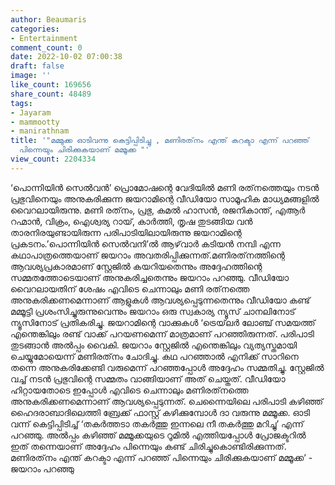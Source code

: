 ```yaml
---
author: Beaumaris
categories:
- Entertainment
comment_count: 0
date: 2022-10-02 07:00:38
draft: false
image: ''
like_count: 169656
share_count: 48489
tags:
- Jayaram
- mammootty
- manirathnam
title: '"മമ്മുക്ക ഓടിവന്നു കെട്ടിപ്പിടിച്ചു , മണിരത്‌നം എന്ത് കറക്ടാ എന്ന് പറഞ്ഞ്
  പിന്നെയും ചിരിക്കുകയാണ് മമ്മൂക്ക "'
view_count: 2204334
---
```


‘പൊന്നിയിന്‍ സെല്‍വന്‍’ പ്രൊമോഷന്റെ വേദിയില്‍ മണി രത്‌നത്തെയും നടന്‍ പ്രഭുവിനെയും അനുകരിക്കുന്ന ജയറാമിന്റെ വീഡിയോ സാമൂഹിക മാധ്യമങ്ങളില്‍ വൈറലായിരുന്നു. മണി രത്‌നം, പ്രഭു, കമല്‍ ഹാസന്‍, രജനികാന്ത്, എആര്‍ റഹ്മാന്‍, വിക്രം, ഐശ്വര്യ റായ്, കാര്‍ത്തി, തൃഷ തുടങ്ങിയ വന്‍ താരനിരയുണ്ടായിരുന്ന പരിപാടിയിലായിരുന്നു ജയറാമിന്റെ പ്രകടനം.’പൊന്നിയിന്‍ സെല്‍വനി’ല്‍ ആഴ്‌വാര്‍ കടിയന്‍ നമ്പി എന്ന കഥാപാത്രത്തെയാണ് ജയറാം അവതരിപ്പിക്കുന്നത്.മണിരത്‌നത്തിന്റെ ആവശ്യപ്രകാരമാണ് സ്റ്റേജില്‍ കയറിയതെന്നും അദ്ദേഹത്തിന്റെ സമ്മതത്തോടെയാണ് അനുകരിച്ചതെന്നും ജയറാം പറഞ്ഞു. വീഡിയോ വൈറലായതിന് ശേഷം എവിടെ ചെന്നാലും മണി രത്‌നത്തെ അനുകരിക്കണമെന്നാണ് ആളുകള്‍ ആവശ്യപ്പെടുന്നതെന്നും വീഡിയോ കണ്ട് മമ്മൂട്ടി പ്രശംസിച്ചുരുന്നുവെന്നും ജയറാം ഒരു സ്വകാര്യ ന്യൂസ് ചാനലിനോട് ന്യൂസിനോട് പ്രതികരിച്ചു. ജയറാമിന്റെ വാക്കുകൾ ‘ട്രെയ്‌ലര്‍ ലോഞ്ച് സമയത്ത് എന്തെങ്കിലും രണ്ട് വാക്ക് പറയണമെന്ന് മാത്രമാണ് പറഞ്ഞിരുന്നത്. പരിപാടി തുടങ്ങാന്‍ അല്‍പ്പം വൈകി. ജയറാം സ്റ്റേജില്‍ എന്തെങ്കിലും വ്യത്യസ്തമായി ചെയ്യുമോയെന്ന് മണിരത്‌നം ചോദിച്ചു. കഥ പറഞ്ഞാല്‍ എനിക്ക് സാറിനെ തന്നെ അനുകരിക്കേണ്ടി വരുമെന്ന് പറഞ്ഞപ്പോള്‍ അദ്ദേഹം സമ്മതിച്ചു. സ്റ്റേജില്‍ വച്ച് നടന്‍ പ്രഭുവിന്റെ സമ്മതം വാങ്ങിയാണ് അത് ചെയ്തത്. വീഡിയോ ഹിറ്റായതോടെ ഇപ്പോള്‍ എവിടെ ചെന്നാലും മണിരത്‌നത്തെ അനുകരിക്കണമെന്നാണ് ആവശ്യപ്പെടുന്നത്. ചെന്നൈയിലെ പരിപാടി കഴിഞ്ഞ് ഹൈദരാബാദിലെത്തി ബ്രേക്ക് ഫാസ്റ്റ് കഴിക്കുമ്പോള്‍ ദാ വരുന്നു മമ്മൂക്ക. ഓടി വന്ന് കെട്ടിപ്പിടിച്ച് ‘തകര്‍ത്തടാ തകര്‍ത്തു ഇന്നലെ നീ തകര്‍ത്തു മറിച്ചു’ എന്ന് പറഞ്ഞു. അല്‍പ്പം കഴിഞ്ഞ് മമ്മൂക്കയുടെ റൂമില്‍ എത്തിയപ്പോള്‍ പ്രോജക്ടറില്‍ ഇത് തന്നെയാണ് അദ്ദേഹം പിന്നെയും കണ്ട് ചിരിച്ചുകൊണ്ടിരിക്കുന്നത്. മണിരത്‌നം എന്ത് കറക്ടാ എന്ന് പറഞ്ഞ് പിന്നെയും ചിരിക്കുകയാണ് മമ്മൂക്ക’ - ജയറാം പറഞ്ഞു